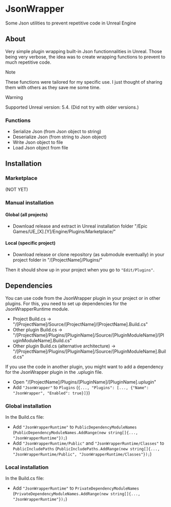 # JsonWrapper
Some Json utilities to prevent repetitive code in Unreal Engine

## About

Very simple plugin wrapping built-in Json functionnalities in Unreal. Those being very verbose, the idea was to create wrapping functions to prevent to much repetitive code.

> [!NOTE]  
> These functions were tailored for my specific use. I just thought of sharing them with others as they save me some time.

> [!WARNING]  
> Supported Unreal version: 5.4. (Did not try with older versions.)

### Functions

- Serialize Json (from Json object to string)
- Deserialize Json (from string to Json object)
- Write Json object to file
- Load Json object from file

## Installation

###  Marketplace

(NOT YET)

### Manual installation

#### Global (all projects)

- Download release and extract in Unreal installation folder "/Epic Games/UE_[X].[Y]/Engine/Plugins/Marketplace/"

#### Local (specific project)

- Download release or clone repository (as submodule eventually) in your project folder in "/[ProjectName]/Plugins/"

Then it should show up in your project when you go to `"Edit/Plugins"`. 

## Dependencies

You can use code from the JsonWrapper plugin in your project or in other plugins. For this, you need to set up dependencies for the JsonWrapperRuntime module.
- Project Build.cs -> "/[ProjectName]/Source/[ProjectName]/[ProjectName].Build.cs"
- Other plugin Build.cs -> "/[ProjectName]/Plugins/[PluginName]/Source/[PluginModuleName]/[PluginModuleName].Build.cs"
- Other plugin Build.cs (alternative architecture) -> "/[ProjectName]/Plugins/[PluginName]/Source/[PluginModuleName].Build.cs"

If you use the code in another plugin, you might want to add a dependency for the JsonWrapper plugin in the .uplugin file.
- Open "/[ProjectName]/Plugins/[PluginName]/[PluginName].uplugin"
- Add `"JsonWrapper"` to `Plugins` (`{..., "Plugins": [..., {"Name": "JsonWrapper", "Enabled": true}]}`)

### Global installation

In the Build.cs file:
- Add `"JsonWrapperRuntime"` to `PublicDependencyModuleNames` (`PublicDependencyModuleNames.AddRange(new string[]{..., "JsonWrapperRuntime"});`)
- Add `"JsonWrapperRuntime/Public"` and `"JsonWrapperRuntime/Classes"` to `PublicIncludePaths` (`PublicIncludePaths.AddRange(new string[]{..., "JsonWrapperRuntime/Public", "JsonWrapperRuntime/Classes"});`)

### Local installation

In the Build.cs file:
- Add `"JsonWrapperRuntime"` to `PrivateDependencyModuleNames` (`PrivateDependencyModuleNames.AddRange(new string[]{..., "JsonWrapperRuntime"});`)
